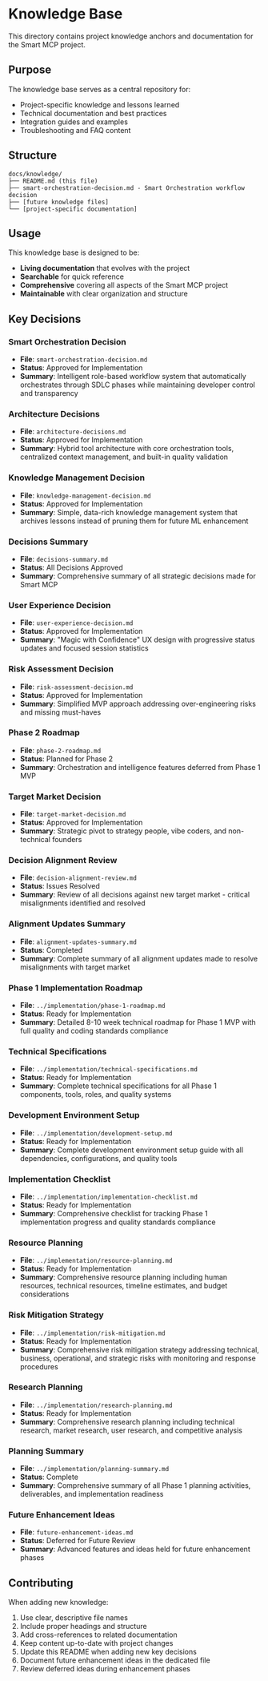 # Knowledge Base

This directory contains project knowledge anchors and documentation for the Smart MCP project.

## Purpose

The knowledge base serves as a central repository for:
- Project-specific knowledge and lessons learned
- Technical documentation and best practices
- Integration guides and examples
- Troubleshooting and FAQ content

## Structure

```
docs/knowledge/
├── README.md (this file)
├── smart-orchestration-decision.md - Smart Orchestration workflow decision
├── [future knowledge files]
└── [project-specific documentation]
```

## Usage

This knowledge base is designed to be:
- **Living documentation** that evolves with the project
- **Searchable** for quick reference
- **Comprehensive** covering all aspects of the Smart MCP project
- **Maintainable** with clear organization and structure

## Key Decisions

### Smart Orchestration Decision
- **File**: `smart-orchestration-decision.md`
- **Status**: Approved for Implementation
- **Summary**: Intelligent role-based workflow system that automatically orchestrates through SDLC phases while maintaining developer control and transparency

### Architecture Decisions
- **File**: `architecture-decisions.md`
- **Status**: Approved for Implementation
- **Summary**: Hybrid tool architecture with core orchestration tools, centralized context management, and built-in quality validation

### Knowledge Management Decision
- **File**: `knowledge-management-decision.md`
- **Status**: Approved for Implementation
- **Summary**: Simple, data-rich knowledge management system that archives lessons instead of pruning them for future ML enhancement

### Decisions Summary
- **File**: `decisions-summary.md`
- **Status**: All Decisions Approved
- **Summary**: Comprehensive summary of all strategic decisions made for Smart MCP

### User Experience Decision
- **File**: `user-experience-decision.md`
- **Status**: Approved for Implementation
- **Summary**: "Magic with Confidence" UX design with progressive status updates and focused session statistics

### Risk Assessment Decision
- **File**: `risk-assessment-decision.md`
- **Status**: Approved for Implementation
- **Summary**: Simplified MVP approach addressing over-engineering risks and missing must-haves

### Phase 2 Roadmap
- **File**: `phase-2-roadmap.md`
- **Status**: Planned for Phase 2
- **Summary**: Orchestration and intelligence features deferred from Phase 1 MVP

### Target Market Decision
- **File**: `target-market-decision.md`
- **Status**: Approved for Implementation
- **Summary**: Strategic pivot to strategy people, vibe coders, and non-technical founders

### Decision Alignment Review
- **File**: `decision-alignment-review.md`
- **Status**: Issues Resolved
- **Summary**: Review of all decisions against new target market - critical misalignments identified and resolved

### Alignment Updates Summary
- **File**: `alignment-updates-summary.md`
- **Status**: Completed
- **Summary**: Complete summary of all alignment updates made to resolve misalignments with target market

### Phase 1 Implementation Roadmap
- **File**: `../implementation/phase-1-roadmap.md`
- **Status**: Ready for Implementation
- **Summary**: Detailed 8-10 week technical roadmap for Phase 1 MVP with full quality and coding standards compliance

### Technical Specifications
- **File**: `../implementation/technical-specifications.md`
- **Status**: Ready for Implementation
- **Summary**: Complete technical specifications for all Phase 1 components, tools, roles, and quality systems

### Development Environment Setup
- **File**: `../implementation/development-setup.md`
- **Status**: Ready for Implementation
- **Summary**: Complete development environment setup guide with all dependencies, configurations, and quality tools

### Implementation Checklist
- **File**: `../implementation/implementation-checklist.md`
- **Status**: Ready for Implementation
- **Summary**: Comprehensive checklist for tracking Phase 1 implementation progress and quality standards compliance

### Resource Planning
- **File**: `../implementation/resource-planning.md`
- **Status**: Ready for Implementation
- **Summary**: Comprehensive resource planning including human resources, technical resources, timeline estimates, and budget considerations

### Risk Mitigation Strategy
- **File**: `../implementation/risk-mitigation.md`
- **Status**: Ready for Implementation
- **Summary**: Comprehensive risk mitigation strategy addressing technical, business, operational, and strategic risks with monitoring and response procedures

### Research Planning
- **File**: `../implementation/research-planning.md`
- **Status**: Ready for Implementation
- **Summary**: Comprehensive research planning including technical research, market research, user research, and competitive analysis

### Planning Summary
- **File**: `../implementation/planning-summary.md`
- **Status**: Complete
- **Summary**: Comprehensive summary of all Phase 1 planning activities, deliverables, and implementation readiness

### Future Enhancement Ideas
- **File**: `future-enhancement-ideas.md`
- **Status**: Deferred for Future Review
- **Summary**: Advanced features and ideas held for future enhancement phases

## Contributing

When adding new knowledge:
1. Use clear, descriptive file names
2. Include proper headings and structure
3. Add cross-references to related documentation
4. Keep content up-to-date with project changes
5. Update this README when adding new key decisions
6. Document future enhancement ideas in the dedicated file
7. Review deferred ideas during enhancement phases